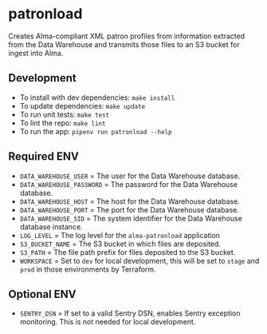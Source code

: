 # patronload

Creates Alma-compliant XML patron profiles from information extracted from the Data Warehouse and transmits those files to an S3 bucket for ingest into Alma.

## Development

- To install with dev dependencies: `make install`
- To update dependencies: `make update`
- To run unit tests: `make test`
- To lint the repo: `make lint`
- To run the app: `pipenv run patronload --help`

## Required ENV

- `DATA_WAREHOUSE_USER` = The user for the Data Warehouse database.
- `DATA_WAREHOUSE_PASSWORD` = The password for the Data Warehouse database.
- `DATA_WAREHOUSE_HOST` = The host for the Data Warehouse database.
- `DATA_WAREHOUSE_PORT` = The port for the Data Warehouse database.
- `DATA_WAREHOUSE_SID` = The system identifier for the Data Warehouse database instance.
- `LOG_LEVEL` = The log level for the `alma-patronload` application
- `S3_BUCKET_NAME` = The S3 bucket in which files are deposited.
- `S3_PATH` = The file path prefix for files deposited to the S3 bucket.
- `WORKSPACE` = Set to `dev` for local development, this will be set to `stage` and `prod` in those environments by Terraform.

## Optional ENV
- `SENTRY_DSN` = If set to a valid Sentry DSN, enables Sentry exception monitoring. This is not needed for local development.
